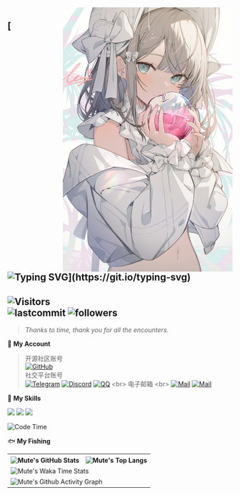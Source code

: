 <!-- background image -->
<img align="right" src="./src/109014039.jpg" width='380px' alt="老婆">

[![Typing SVG](https://readme-typing-svg.herokuapp.com?size=25&duration=2500&color=8C43EA&vCenter=true&width=200&height=40&lines=Hi+there+%F0%9F%91%8B%F0%9F%8F%BB;I'm+mute.)](https://git.io/typing-svg)
---

<!-- Section : Visitors & last-commit & followers -->
![Visitors](https://count.getloli.com/get/@:mute23-code)  
![lastcommit](https://img.shields.io/github/last-commit/mute23-code/mute23-code?logo=GitHub&style=flat-square)
![followers](https://img.shields.io/github/followers/mute23-code?logo=Github&style=flat-square)
-----

>_Thanks to time, thank you for all the encounters._ <br>
<!-- @deprecated : Updated
    >**承蒙时光不弃，感谢一切相遇** <br>
    >_Thanks to time, thank you for all the encounters._
-->

📱 **My Account**


<!-- tags -->
> 开源社区账号 <br>
> [![GitHub](https://img.shields.io/badge/GitHub-mute23-FF6A6A?style=flat-square&logo=github)](https://github.com/mute23-code)
> <br> 
> 社交平台账号 <br>
> [![Telegram](https://img.shields.io/badge/Telegram-@mute-26A5E4?style=flat-square&logo=telegram)](https://t.me/mute231010)
> [![Discord](https://img.shields.io/badge/Discord-@mute23-5A67F2?style=flat-square&logo=discord)](https://discord.com/channels/@mute23)
> [![QQ](https://img.shields.io/badge/QQ-@mute23-FB7299?style=flat-square&logo=QQ)]([https://discord.com/channels/@mute23](http://wpa.qq.com/msgrd?v=3&uin=2740324073&site=qq&menu=yes))
> <br>
> 电子邮箱 <br>
> [![Mail](https://img.shields.io/badge/GMail-mute231010@gmail.com-EA4335?style=flat-square&logo=gmail)](mailto:mute231010@gmail.com)
> [![Mail](https://img.shields.io/badge/QQMail-mute23@qq.com-EA4335?style=flat-square)](mailto:mute23@qq.com)


🌟 **My Skills** 

![](https://img.shields.io/badge/-Python-3e74a2?style=flat-square&logo=Python&logoColor=fff)
![](https://img.shields.io/badge/-Node.js-339933?style=flat-square&logo=Node.js&logoColor=fff)
![](https://img.shields.io/badge/-Vue-4fc08d?style=flat-square&logo=Vue.js&logoColor=fff)

<!--START_SECTION:waka-->
![Code Time](http://img.shields.io/badge/Code%20Time-197%20hrs%2056%20mins-blue)


🐟 **My Fishing**
<table> <!-- template by EpicMo -->
  <tr>
    <th>
      <img alt="Mute's GitHub Stats" src="https://github-readme-stats-git-masterrstaa-rickstaa.vercel.app/api?username=mute23-code&show_icons=true&theme=transparent&hide_border=true" align="center" />
    </th>
    <th>
      <img alt="Mute's Top Langs" src="https://github-readme-stats-git-masterrstaa-rickstaa.vercel.app/api/top-langs/?username=mute23-code&layout=compact&theme=transparent&hide_border=true&langs_count=10&hide=CMake" align="center" /> 
    </th>
  </tr>
  <tr>
    <td colspan=2>
      <img alt="Mute's Waka Time Stats" src="https://github-readme-stats.vercel.app/api/wakatime?username=mute23&layout=compact" align="center"/>
    </td>
  </tr>
  <tr>
    <td colspan=2>
      <img alt="Mute's Github Activity Graph" src="https://github-readme-activity-graph.vercel.app/graph?username=mute23-code&color=555555&bg_color=F6F8FA&line=BFD8F9&point=4C91F0&theme=dracula" align="center"/>
    </td>
  </tr>
</table>
